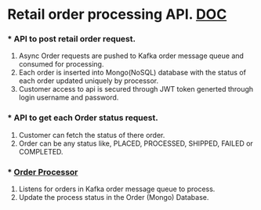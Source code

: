 # Retail order processing API. [DOC](http://localhost:8080/swagger-ui/index.html?configUrl=/v3/api-docs/swagger-config)


### * API to post retail order request.

  1. Async Order requests are pushed to Kafka order message queue and consumed for processing.
  2. Each order is inserted into Mongo(NoSQL) database with the status of each order updated uniquely by processor.
  3. Customer access to api is secured through JWT token generted through login username and password.

### * API to get each Order status request.

  1. Customer can fetch the status of there order.
  2. Order can be any status like, PLACED, PROCESSED, SHIPPED, FAILED or COMPLETED.

### * [Order Processor](https://github.com/AnnapoorniS/orderprocessor)

  1. Listens for orders in Kafka order message queue to process.
  2. Update the process status in the Order (Mongo) Database.
